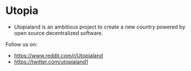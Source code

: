 # Utopia

* Utopialand is an ambitious project to create a new country powered by open source decentralized software.

Follow us on:

* https://www.reddit.com/r/Utopialand
* https://twitter.com/utopialand1
